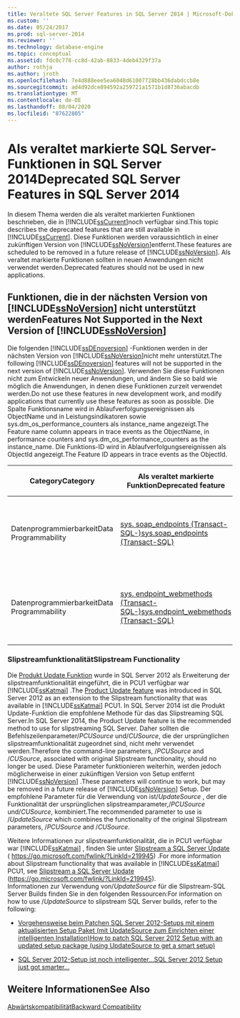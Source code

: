 ```yaml
---
title: Veraltete SQL Server Features in SQL Server 2014 | Microsoft-Dokumentation
ms.custom: ''
ms.date: 05/24/2017
ms.prod: sql-server-2014
ms.reviewer: ''
ms.technology: database-engine
ms.topic: conceptual
ms.assetid: fdc0c778-cc8d-42ab-8833-4deb4329f37a
author: rothja
ms.author: jroth
ms.openlocfilehash: 7e4d888eee5ea6048d61007728bb436dabdccb8e
ms.sourcegitcommit: ad4d92dce894592a259721a1571b1d8736abacdb
ms.translationtype: MT
ms.contentlocale: de-DE
ms.lasthandoff: 08/04/2020
ms.locfileid: "87622805"
---
```

# <a name="deprecated-sql-server-features-in-sql-server-2014"></a><span data-ttu-id="9d420-102">Als veraltet markierte SQL Server-Funktionen in SQL Server 2014</span><span class="sxs-lookup"><span data-stu-id="9d420-102">Deprecated SQL Server Features in SQL Server 2014</span></span>
  <span data-ttu-id="9d420-103">In diesem Thema werden die als veraltet markierten Funktionen beschrieben, die in [!INCLUDE[ssCurrent](../includes/sscurrent-md.md)]noch verfügbar sind.</span><span class="sxs-lookup"><span data-stu-id="9d420-103">This topic describes the deprecated features that are still available in [!INCLUDE[ssCurrent](../includes/sscurrent-md.md)].</span></span> <span data-ttu-id="9d420-104">Diese Funktionen werden voraussichtlich in einer zukünftigen Version von [!INCLUDE[ssNoVersion](../includes/ssnoversion-md.md)]entfernt.</span><span class="sxs-lookup"><span data-stu-id="9d420-104">These features are scheduled to be removed in a future release of [!INCLUDE[ssNoVersion](../includes/ssnoversion-md.md)].</span></span> <span data-ttu-id="9d420-105">Als veraltet markierte Funktionen sollten in neuen Anwendungen nicht verwendet werden.</span><span class="sxs-lookup"><span data-stu-id="9d420-105">Deprecated features should not be used in new applications.</span></span>  
  
## <a name="features-not-supported-in-the-next-version-of-ssnoversion"></a><span data-ttu-id="9d420-106">Funktionen, die in der nächsten Version von [!INCLUDE[ssNoVersion](../includes/ssnoversion-md.md)] nicht unterstützt werden</span><span class="sxs-lookup"><span data-stu-id="9d420-106">Features Not Supported in the Next Version of [!INCLUDE[ssNoVersion](../includes/ssnoversion-md.md)]</span></span>  
 <span data-ttu-id="9d420-107">Die folgenden [!INCLUDE[ssDEnoversion](../includes/ssdenoversion-md.md)] -Funktionen werden in der nächsten Version von [!INCLUDE[ssNoVersion](../includes/ssnoversion-md.md)]nicht mehr unterstützt.</span><span class="sxs-lookup"><span data-stu-id="9d420-107">The following [!INCLUDE[ssDEnoversion](../includes/ssdenoversion-md.md)] features will not be supported in the next version of [!INCLUDE[ssNoVersion](../includes/ssnoversion-md.md)].</span></span> <span data-ttu-id="9d420-108">Verwenden Sie diese Funktionen nicht zum Entwickeln neuer Anwendungen, und ändern Sie so bald wie möglich die Anwendungen, in denen diese Funktionen zurzeit verwendet werden.</span><span class="sxs-lookup"><span data-stu-id="9d420-108">Do not use these features in new development work, and modify applications that currently use these features as soon as possible.</span></span> <span data-ttu-id="9d420-109">Die Spalte Funktionsname wird in Ablaufverfolgungsereignissen als ObjectName und in Leistungsindikatoren sowie sys.dm_os_performance_counters als instance_name angezeigt.</span><span class="sxs-lookup"><span data-stu-id="9d420-109">The Feature name column appears in trace events as the ObjectName, in performance counters and sys.dm_os_performance_counters as the instance_name.</span></span> <span data-ttu-id="9d420-110">Die Funktions-ID wird in Ablaufverfolgungsereignissen als ObjectId angezeigt.</span><span class="sxs-lookup"><span data-stu-id="9d420-110">The Feature ID appears in trace events as the ObjectId.</span></span>  
  
|<span data-ttu-id="9d420-111">Category</span><span class="sxs-lookup"><span data-stu-id="9d420-111">Category</span></span>|<span data-ttu-id="9d420-112">Als veraltet markierte Funktion</span><span class="sxs-lookup"><span data-stu-id="9d420-112">Deprecated feature</span></span>|<span data-ttu-id="9d420-113">Ersatz</span><span class="sxs-lookup"><span data-stu-id="9d420-113">Replacement</span></span>|<span data-ttu-id="9d420-114">Feature name</span><span class="sxs-lookup"><span data-stu-id="9d420-114">Feature name</span></span>|<span data-ttu-id="9d420-115">Feature ID</span><span class="sxs-lookup"><span data-stu-id="9d420-115">Feature ID</span></span>|  
|--------------|------------------------|-----------------|------------------|----------------|  
|<span data-ttu-id="9d420-116">Datenprogrammierbarkeit</span><span class="sxs-lookup"><span data-stu-id="9d420-116">Data Programmability</span></span>|[<span data-ttu-id="9d420-117">sys. soap_endpoints &#40;Transact-SQL-&#41;</span><span class="sxs-lookup"><span data-stu-id="9d420-117">sys.soap_endpoints &#40;Transact-SQL&#41;</span></span>](/sql/relational-databases/system-catalog-views/sys-soap-endpoints-transact-sql)|<span data-ttu-id="9d420-118">Windows Communications Foundation (WCF) oder ASP.NET</span><span class="sxs-lookup"><span data-stu-id="9d420-118">Windows Communications Foundation (WCF) or ASP.NET</span></span>|<span data-ttu-id="9d420-119">Systemeigene XML-Webdienste</span><span class="sxs-lookup"><span data-stu-id="9d420-119">Native XML Web Services</span></span>|<span data-ttu-id="9d420-120">22</span><span class="sxs-lookup"><span data-stu-id="9d420-120">22</span></span>|  
|<span data-ttu-id="9d420-121">Datenprogrammierbarkeit</span><span class="sxs-lookup"><span data-stu-id="9d420-121">Data Programmability</span></span>|[<span data-ttu-id="9d420-122">sys. endpoint_webmethods &#40;Transact-SQL-&#41;</span><span class="sxs-lookup"><span data-stu-id="9d420-122">sys.endpoint_webmethods &#40;Transact-SQL&#41;</span></span>](/sql/relational-databases/system-catalog-views/sys-endpoint-webmethods-transact-sql)|<span data-ttu-id="9d420-123">Windows Communications Foundation (WCF) oder ASP.NET</span><span class="sxs-lookup"><span data-stu-id="9d420-123">Windows Communications Foundation (WCF) or ASP.NET</span></span>|<span data-ttu-id="9d420-124">Systemeigene XML-Webdienste</span><span class="sxs-lookup"><span data-stu-id="9d420-124">Native XML Web Services</span></span>|<span data-ttu-id="9d420-125">23</span><span class="sxs-lookup"><span data-stu-id="9d420-125">23</span></span>|  
  
### <a name="slipstream-functionality"></a><span data-ttu-id="9d420-126">Slipstreamfunktionalität</span><span class="sxs-lookup"><span data-stu-id="9d420-126">Slipstream Functionality</span></span>  
 <span data-ttu-id="9d420-127">Die [Produkt Update Funktion](/previous-versions/sql/sql-server-2012/hh231670(v=sql.110)?redirectedfrom=MSDN) wurde in SQL Server 2012 als Erweiterung der slipstreamfunktionalität eingeführt, die in PCU1 verfügbar war [!INCLUDE[ssKatmai](../includes/sskatmai-md.md)] .</span><span class="sxs-lookup"><span data-stu-id="9d420-127">The [Product Update feature](/previous-versions/sql/sql-server-2012/hh231670(v=sql.110)?redirectedfrom=MSDN) was introduced in SQL Server 2012 as an extension to the  Slipstream functionality that was available in [!INCLUDE[ssKatmai](../includes/sskatmai-md.md)] PCU1.</span></span> <span data-ttu-id="9d420-128">In SQL Server 2014 ist die Produkt Update-Funktion die empfohlene Methode für das das Slipstreaming SQL Server.</span><span class="sxs-lookup"><span data-stu-id="9d420-128">In SQL Server 2014, the Product Update feature is the recommended method to use for slipstreaming SQL Server.</span></span> <span data-ttu-id="9d420-129">Daher sollten die Befehlszeilenparameter/*PCUSource* und/*CUSource*, die der ursprünglichen slipstreamfunktionalität zugeordnet sind, nicht mehr verwendet werden.</span><span class="sxs-lookup"><span data-stu-id="9d420-129">Therefore the command-line parameters, /*PCUSource* and /*CUSource*, associated with original Slipstream functionality, should no longer be used.</span></span> <span data-ttu-id="9d420-130">Diese Parameter funktionieren weiterhin, werden jedoch möglicherweise in einer zukünftigen Version von Setup entfernt [!INCLUDE[ssNoVersion](../includes/ssnoversion-md.md)] .</span><span class="sxs-lookup"><span data-stu-id="9d420-130">These parameters will continue to work, but may be removed in a future release of [!INCLUDE[ssNoVersion](../includes/ssnoversion-md.md)] Setup.</span></span> <span data-ttu-id="9d420-131">Der empfohlene Parameter für die Verwendung von ist/*UpdateSource* , der die Funktionalität der ursprünglichen slipstreamparameter,/*PCUSource* und/*CUSource*, kombiniert.</span><span class="sxs-lookup"><span data-stu-id="9d420-131">The recommended parameter to use is /*UpdateSource* which combines the functionality of the original Slipstream parameters, /*PCUSource* and /*CUSource*.</span></span>  
  
 <span data-ttu-id="9d420-132">Weitere Informationen zur slipstreamfunktionalität, die in PCU1 verfügbar war [!INCLUDE[ssKatmai](../includes/sskatmai-md.md)] , finden Sie unter [Slipstream a SQL Server Update](https://go.microsoft.com/fwlink/?LinkId=219945) ( https://go.microsoft.com/fwlink/?LinkId=219945) .</span><span class="sxs-lookup"><span data-stu-id="9d420-132">For more information about Slipstream functionality that was available in [!INCLUDE[ssKatmai](../includes/sskatmai-md.md)] PCU1, see [Slipstream a SQL Server Update](https://go.microsoft.com/fwlink/?LinkId=219945) (https://go.microsoft.com/fwlink/?LinkId=219945).</span></span>  
 <span data-ttu-id="9d420-133">Informationen zur Verwendung von/*UpdateSource* für die Slipstream-SQL Server Builds finden Sie in den folgenden Ressourcen:</span><span class="sxs-lookup"><span data-stu-id="9d420-133">For information on how to use /*UpdateSource* to slipstream SQL Server builds, refer to the following:</span></span>
 
 - [<span data-ttu-id="9d420-134">Vorgehensweise beim Patchen SQL Server 2012-Setups mit einem aktualisierten Setup Paket (mit UpdateSource zum Einrichten einer intelligenten Installation)</span><span class="sxs-lookup"><span data-stu-id="9d420-134">How to patch SQL Server 2012 Setup with an updated setup package (using UpdateSource to get a smart setup)</span></span>](https://blogs.msdn.microsoft.com/jason_howell/2012/08/28/how-to-patch-sql-server-2012-setup-with-an-updated-setup-package-using-updatesource-to-get-a-smart-setup/)
 
 - [<span data-ttu-id="9d420-135">SQL Server 2012-Setup ist noch intelligenter...</span><span class="sxs-lookup"><span data-stu-id="9d420-135">SQL Server 2012 Setup just got smarter… </span></span>](https://techcommunity.microsoft.com/t5/SQL-Server-Support/SQL-Server-2012-Setup-just-got-smarter-8230/ba-p/317440)
 
## <a name="see-also"></a><span data-ttu-id="9d420-136">Weitere Informationen</span><span class="sxs-lookup"><span data-stu-id="9d420-136">See Also</span></span>  
 [<span data-ttu-id="9d420-137">Abwärtskompatibilität</span><span class="sxs-lookup"><span data-stu-id="9d420-137">Backward Compatibility</span></span>](../../2014/getting-started/backward-compatibility.md)  
  
  
